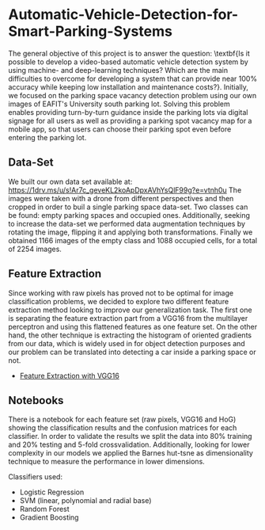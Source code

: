 # Automatic-Vehicle-Detection-for-Smart-Parking-Systems
The general objective of this project is to answer the question: \textbf{Is it possible to develop a video-based automatic vehicle detection system by using machine- and deep-learning techniques? Which are the main difficulties to overcome for developing a system that can provide near 100$\%$ accuracy while keeping low installation and maintenance costs?}. Initially, we focused on the parking space vacancy detection problem using our own images of EAFIT's University south parking lot. Solving this problem enables providing turn-by-turn guidance inside the parking lots via digital signage for all users as well as providing a parking spot vacancy map for a mobile app, so that users can choose their parking spot even before entering the parking lot. 

## Data-Set
We built our own data set available at: https://1drv.ms/u/s!Ar7c_geveKL2koApDpxAVhYsQlF99g?e=vtnh0u
The images were taken with a drone from different perspectives and then cropped in order to buil a single parking space data-set. Two classes can be found: empty parking spaces and occupied ones. Additionally, seeking to increase the data-set we performed data augmentation techniques by rotating the image, flipping it and applying both transformations. Finally we obtained 1166 images of the empty class and 1088 occupied cells, for a total of 2254 images.

## Feature Extraction
Since working with raw pixels has proved not to be optimal for image classification problems, we decided to explore two different feature extraction method looking to improve our generalization task. The first one is separating the feature extraction part from a VGG16 from the multilayer perceptron and using this flattened features as one feature set. On the other hand, the other technique is extracting the histogram of oriented gradients from our data, which is widely used in for object detection purposes and our problem can be translated into detecting a car inside a parking space or not.

* [Feature Extraction with VGG16](https://towardsdatascience.com/image-feature-extraction-using-pytorch-e3b327c3607a)

## Notebooks
There is a notebook for each feature set (raw pixels, VGG16 and HoG) showing the classification results and the confusion matrices for each classifier. In order to validate the results we split the data into 80% training and 20% testing and 5-fold crossvalidation. Additionally, looking for lower complexity in our models we applied the Barnes hut-tsne as dimensionality technique to measure the performance in lower dimensions.

Classifiers used:
* Logistic Regression
* SVM (linear, polynomial and radial base)
* Random Forest
* Gradient Boosting
